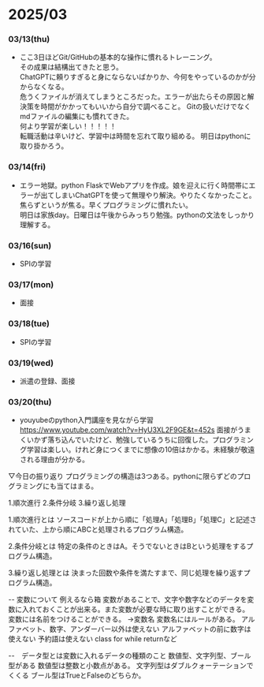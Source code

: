 # 2025/03

<!-- omit in toc -->



### 03/13(thu)  
- ここ3日ほどGit/GitHubの基本的な操作に慣れるトレーニング。  
その成果は結構出てきたと思う。  
ChatGPTに頼りすぎると身にならないばかりか、今何をやっているのかが分からなくなる。  
危うくファイルが消えてしまうところだった。エラーが出たらその原因と解決策を時間がかかってもいいから自分で調べること。
Gitの扱いだけでなくmdファイルの編集にも慣れてきた。  
何より学習が楽しい！！！！！  
転職活動は辛いけど、学習中は時間を忘れて取り組める。
明日はpythonに取り掛かろう。

### 03/14(fri)  
- エラー地獄。python FlaskでWebアプリを作成。娘を迎えに行く時間帯にエラーが出てしまいChatGPTを使って無理やり解決。やりたくなかったこと。焦らずというが焦る。早くプログラミングに慣れたい。  
明日は家族day。日曜日は午後からみっちり勉強。pythonの文法をしっかり理解する。  

### 03/16(sun)  
- SPIの学習
### 03/17(mon)
- 面接
### 03/18(tue)
- SPIの学習
### 03/19(wed)
- 派遣の登録、面接

### 03/20(thu)
- youyubeのpython入門講座を見ながら学習
https://www.youtube.com/watch?v=HyU3XL2F9GE&t=452s
面接がうまくいかず落ち込んでいたけど、勉強しているうちに回復した。プログラミング学習は楽しい。けれど身につくまでに想像の10倍はかかる。未経験が敬遠される理由が分かる。

▽今日の振り返り
プログラミングの構造は3つある。pythonに限らずどのプログラミングにも当てはまる。

1.順次進行
2.条件分岐
3.繰り返し処理

1.順次進行とは
ソースコードが上から順に「処理A」「処理B」「処理C」と記述されていた、上から順にABCと処理されるプログラム構造。

2.条件分岐とは
特定の条件のときはA。そうでないときはBという処理をするプログラム構造。

3.繰り返し処理とは
決まった回数や条件を満たすまで、同じ処理を繰り返すプログラム構造。

-- 変数について
例えるなら箱
変数があることで、文字や数字などのデータを変数に入れておくことが出来る。また変数が必要な時に取り出すことができる。
変数には名前をつけることができる。
→変数名
変数名にはルールがある。
アルファベット、数字、アンダーバー以外は使えない
アルファベットの前に数字は使えない
予約語は使えない class for while returnなど

--　データ型とは変数に入れるデータの種類のこと
数値型、文字列型、ブール型がある
数値型は整数と小数点がある。
文字列型はダブルクォーテーションでくくる
ブール型はTrueとFalseのどちらか。



  







